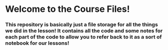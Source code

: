 <h1>Welcome to the Course Files!</h1>
<h3>
  This repository is basically just a file storage for all the things we did in the lesson! It contains all the code and some notes for each part of the code to allow you to refer back to it as a sort of notebook for our lessons!
</h3>

